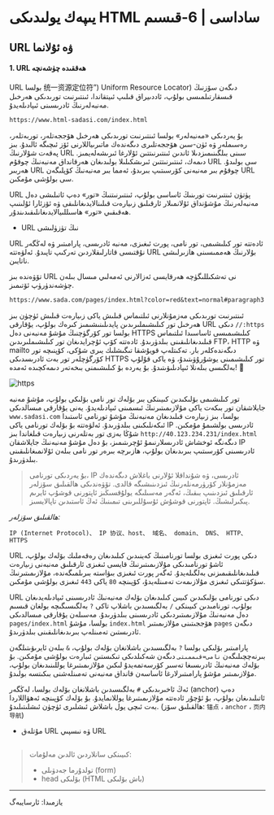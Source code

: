 # يىپەك يولىدىكى HTML ساداسى | 6-قىسىم

## URL ۋە ئۇلانما



#### 1. URL ھەققىدە چۈشەنچە



URL بولسا 统一资源定位符”) Uniform Resource Locator)  دىگەن سۆزنىڭ قىسقارتىلمىسى بولۇپ، ئاددىيراق قىلىپ ئىيتقاندا، ئىنتىرنىت تورىدىكى ھەرخىل مەنبەلەرنىڭ ئادرىسىنى ئىپادىلەيدۇ. 

```markdown
https://www.html-sadasi.com/index.html
```



بۇ يەردىكى «مەنبەلەر» بولسا ئىنتىرنىت تورىدىكى ھەرخىل ھۆججەتلەر، توربەتلەر، رەسىملەر ۋە ئۈن-سىن ھۆججەتلىرى دىگەندەك ماتىرىياللارنى ئۆز ئىچىگە ئالىدۇ. بىز پەقەت شۇلارنىڭ URL سىنى بىلگىنىمىزدىلا ئاندىن ئىنتىرنىتتىن ئۇلارغا ئىرىشەلەيمىز. دىمەك، ئىنتىرنىتتىن ئىرىشكىلىلا بولىدىغان ھەرقانداق مەنبەنىڭ چوقۇم URL سى بولىدۇ. ھەربىر URL چوقۇم بىر مەنبەنى كۆرسىتىپ بىرىدۇ، ئەمما بىر مەنبەنىڭ كۆپلىگەن URL سى بولۇشى مۇمكىن.

URL پۈتۈن ئىنتىرنىت تورىنىڭ ئاساسى بولۇپ، ئىنتىرنىتنىڭ «تور» دەپ ئاتىلىشى دەل مەنبەلەرنىڭ مۇشۇنداق ئۇلانمىلار ئارقىلىق زىيارەت قىلىنالايدىغانلىقى ۋە ئۆزئارا ئۇلىنىپ ھەقىقىي «تور» ھاسىللىيالايدىغانلىقىدىندۇر.



* URL نىڭ تۈزۈلىشى

URL ئادەتتە تور كىلىشىمى، تور نامى، پورت ئىغىزى، مەنبە ئادرىسى، پارامىتىر ۋە لەڭگەر نۇقتىسى قاتارلىقلاردىن تەركىپ تاپىدۇ. ئەلۋەتتە URL بۇلارنىڭ ھەممىسىنى ھازىرلىشى ناتايىن.

تۆۋەندە بىز URL نى تەشكىللىگۈچە ھەرقايسى ئەزالارنى ئەمەلىي مىسال بىلەن چۈشەندۈرۈپ ئۆتىمىز.

```markdown
https://www.sada.com/pages/index.html?color=red&text=normal#paragraph3
```

 

ئىنتىرنىت تورىدىكى مەزمۇنلارنى ئىلتىماس قىلىش ياكى زىيارەت قىلىش ئۈچۈن بىز ھەرخىل تور كىلىشىملىرىدىن پايدىلىنىشىمىز كىرەك بولۇپ، يۇقارقى URL دىكى `//:https`  بولسا تور كۆرگۈچنىڭ مۇشۇ مەنبەنى دەل HTTPS كىلىشىمىسى ئاساسىدا ئىلتىماس قىلىدىغانلىقىنى بىلدۈرىدۇ. ئادەتتە كۆپ ئۇچرايدىغان تور كىلىشىملىرىدىن  FTP، HTTP ۋە mailto دىگەندەكلەر بار. تەكىتلەپ قويۇشقا تىگىشلىك يىرى شۇكى، كۆپنىچە تور كۆرگۈچلەر تور بەت ئادرىسدىكى HTTPS تور كىلىشىمىنى يوشۇرۇۋىتىدۇ، ۋە ياكى قۇلۇپ بەلگىسى بىلەنلا ئىپادىلىۋىتىدۇ. بۇ يەردە بۇ كىلىشىمنى بىخەتەر دىمەكچىدە ئەمدە!  :closed_lock_with_key:

![https](/Users/abuduwail/Desktop/personal/html-sadasi/img/https-lock.png)



تور كىلىشىمى بۆلىكىدىن كىيىنكى بىر بۆلەك تور نامى بۆلىكى بولۇپ، مۇشۇ مەنبە جايلاشقان تور بىكەت ياكى مۇلازىمىتىرنىڭ ئىسمىنى ئىپادىلەيدۇ. يەنى يۇقارقى مىسالدىكى `www.sadasi.com` بولسا، بىز زىيارەت قىلىدىغان مەنبەنىڭ مۇشۇ تورنامى ئاستىدا ئىكەنلىكىنى بىلدۈرىدۇ. ئەلۋەتتە بۇ بۆلەك تورنامى ياكى IP ئادرىسى بولشىمۇ مۇمكىن. شۇڭا بەزى تور بەتلەرنى زىيارەت قىلغاندا بىز `http://40.123.234.231/index.html`  دىگەنگە ئوخشاش ئادرىسلارنىمۇ ئۇچرىتىمىز، بۇ دەل مۇشۇ مەنبەنىڭ جايلاشقان IP ئادرىسىنى كۆرسىتىپ بىرىدىغان بولۇپ، ھازىرچە بىرەر تور نامى بىلەن ئۇلانمىغانلىقىنى بىلدۈرىدۇ. 

> بۇ يەردىكى تورنامى، IP ئادرىسى، ۋە شۇنداقلا ئۇلارنى باغلاش دىگەندەك مەزمۇنلار كۆرۈرمەنلەرنىڭ ئىزدىنىشىگە قالدى. تۆۋەندىكى ھالقىلىق سۆزلەر ئارقىلىق ئىزدىنىپ بىقىڭ، ئەگەر مەسىلىگە يولۇقسىڭىز ئاپتورنى قوشۇپ ئايرىم پىكىرلىشىڭ. ئاپتورنى قوشۇش ئۇسۇللىرىنى تىمىنىڭ ئەڭ ئاستىدىن تاپالايسىز.

*ھالقىلىق سۆزلەر:*

```
IP (Internet Protocol)、 IP 协议、host、 域名、 domain、 DNS、 HTTP、 HTTPS 
```



URL دىكى پورت ئىغىزى بولسا تورنامىنىڭ كەينىدىن كىلىدىغان رەقەملىك بۆلەك بولۇپ، ئاشۇ تورنامىدىكى مۇلازىمىتىرنىڭ قايسى ئىغىزى ئارقىلىق مەنبەنى زىيارەت قىلىدىغانلىقىمىزنى بەلگىلەيدۇ. ئەگەر پورت ئىغىزى بىۋاستە بىرىلمىگەندە، مۇلازىمىتىرنىڭ سۈكۈتتىكى ئىغىزى مۇلازىمەت تەمىنلەيدۇ، كۆپىنچە `80` ياكى `443` ئىغىزى بولۇشى مۇمكىن.



URL دىكى تورنامى بۆلىكىدىن كىيىن كىلىدىغان بۆلەك مەنبەنىڭ ئادرىسىنى ئىپادىلەيدىغان بولۇپ، تورنامىدىن كىيىنكى `/` بەلگىسىدىن باشلاپ تاكى `?` بەلگىسىگىچە بولغان قىسىم دەل مەنبەنىڭ مۇلازىمىتىردىكى ئادرىسىنى بىلدۈرىدۇ. مەسىلەن يۇقارقى مىسالدىكى `pages/index.html` بولسا، مۇشۇ `index.html` ھۆججىتىنى مۇلازىمىتىر `pages` دىگەن ئادرىستىن  تەمىنلەپ بىرىدىغانلىقىنى بىلدۈرىدۇ.



پارامىتىر بۆلىكى بولسا `?` بەلگىسىدىن باشلانغان بۆلەك بولۇپ،   `&` بىلەن ئايرىۋىتىلگەن بىرنەچچىلىگەن  `نامى=قىممىتى` دىگەن شەكىلدىكى تىكىستىن ئىبارەت بولۇشى مۇمكىن. بۇ بۆلەك مەنبەنىڭ ئادرىسىغا تەسىر كۆرسەتمەيدۇ لىكىن مۇلازىمىتىرغا يوللىنىدىغان بولۇپ، مۇلازىمىتىر مۇشۇ پارامىتىرلارغا ئاساسەن قانداق مەنبەنى تەمىنلەشنى بىكىتسە بولىدۇ.



ئەڭ ئاخىرىدىكى `#` بەلگىسىدىن باشلانغان بۆلەك بولسا، لەڭگەر (anchor)  دەپ ئاتىلىدىغان بولۇپ، بۇ ئۇچۇر ئادەتتە مۇلازىمىتىرغا يوللانمايدۇ. بۇ بۆلەك كۆپىنچە ئەھۋاللاردا  بەت ئىچى يول باشلاش ئىشلىرى ئۈچۈن ئىشلىتىلىدۇ. (ھالقىلىق سۆز: `锚点` ، `anchor` ، `页内导航`)



* مۇتلەق URL ۋە نىسپىي URL









##  

> كىيىنكى سانلاردىن ئالدىن مەلۇمات:
>
> * تولدۇرما جەدۋىلى (form)
> * head بۆلىكى (HTML باش بۆلىكى)

---

يازمىدا: ئارسايبەگ

